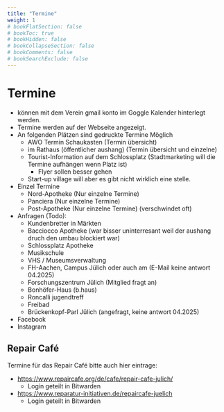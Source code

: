 ```yaml
---
title: "Termine"
weight: 1
# bookFlatSection: false
# bookToc: true
# bookHidden: false
# bookCollapseSection: false
# bookComments: false
# bookSearchExclude: false
---
```


# Termine

- können mit dem Verein gmail konto im Goggle Kalender hinterlegt werden.
- Termine werden auf der Webseite angezeigt.
- An folgenden Plätzen sind gedruckte Termine Möglich
  - AWO Termin Schaukasten (Termin übersicht)
  - im Rathaus (öffentlicher aushang) (Termin übersicht und einzelne)
  - Tourist-Information auf dem Schlossplatz (Stadtmarketing will die Termine aufhängen wenn Platz ist) 
    - Flyer sollen besser gehen
  - Start-up village will aber es gibt nicht wirklich eine stelle.
- Einzel Termine
  - Nord-Apotheke (Nur einzelne Termine)
  - Panciera (Nur einzelne Termine)
  - Post-Apotheke (Nur einzelne Termine) (verschwindet oft)
- Anfragen (Todo):
  - Kundenbretter in Märkten
  - Bacciocco Apotheke (war bisser uninterresant weil der aushang druch den umbau blockiert war)
  - Schlossplatz Apotheke
  - Musikschule
  - VHS / Museumsverwaltung
  - FH-Aachen, Campus Jülich oder auch am (E-Mail keine antwort 04.2025)
  - Forschungszentrum Jülich (Mitglied fragt an)
  - Bonhöfer-Haus (b.haus)
  - Roncalli jugendtreff
  - Freibad
  - Brückenkopf-Parl Jülich (angefragt, keine antwort 04.2025)
- Facebook
- Instagram
  
## Repair Café

Termine für das Repair Café bitte auch hier eintrage:
- https://www.repaircafe.org/de/cafe/repair-cafe-julich/
  - Login geteilt in Bitwarden
- https://www.reparatur-initiativen.de/repaircafe-juelich
  - Login geteilt in Bitwarden